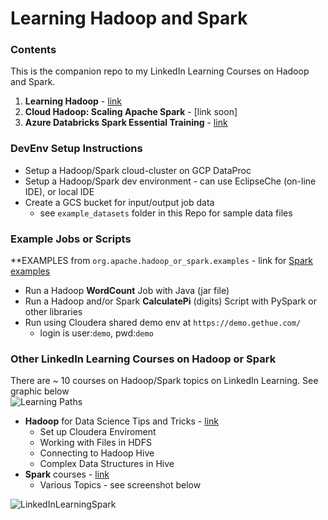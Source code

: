 # Learning Hadoop and Spark

### Contents

This is the companion repo to my LinkedIn Learning Courses on Hadoop and Spark.  
1. **Learning Hadoop** - [link](https://www.lynda.com/Hadoop-tutorials/Hadoop-Fundamentals/191942-2.html)  
2. **Cloud Hadoop: Scaling Apache Spark** - [link soon]
3. **Azure Databricks Spark Essential Training** - [link](https://www.linkedin.com/learning/azure-databricks-essential-training)

### DevEnv Setup Instructions

- Setup a Hadoop/Spark cloud-cluster on GCP DataProc
- Setup a Hadoop/Spark dev environment - can use EclipseChe (on-line IDE), or local IDE
- Create a GCS bucket for input/output job data
    - see `example_datasets` folder in this Repo for sample data files

### Example Jobs or Scripts

**EXAMPLES from `org.apache.hadoop_or_spark.examples` - link for [Spark examples](https://github.com/apache/spark/tree/master/examples/src/main/scala/org/apache/spark/examples)

- Run a Hadoop **WordCount** Job with Java (jar file)
- Run a Hadoop and/or Spark **CalculatePi** (digits) Script with PySpark or other libraries
- Run using Cloudera shared demo env at `https://demo.gethue.com/` 
    - login is user:`demo`, pwd:`demo`

### Other LinkedIn Learning Courses on Hadoop or Spark

There are ~ 10 courses on Hadoop/Spark topics on LinkedIn Learning.  See graphic below  
![Learning Paths](https://github.com/lynnlangit/learning-hadoop-and-spark/blob/master/images/path.png)

- **Hadoop** for Data Science Tips and Tricks - [link](https://www.linkedin.com/learning/hadoop-for-data-science-tips-tricks-techniques)
    - Set up Cloudera Enviroment
    - Working with Files in HDFS
    - Connecting to Hadoop Hive
    - Complex Data Structures in Hive
- **Spark** courses - [link](https://www.linkedin.com/learning/search?entityType=COURSE&keywords=Spark&software=Apache%20Spark~Hadoop)
    - Various Topics - see screenshot below

![LinkedInLearningSpark](https://github.com/lynnlangit/learning-hadoop-and-spark/blob/master/images/spark-courses.png)

